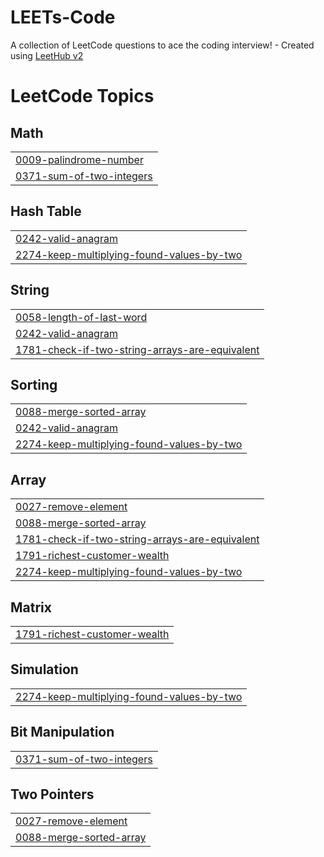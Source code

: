 # LEETs-Code
A collection of LeetCode questions to ace the coding interview! - Created using [LeetHub v2](https://github.com/arunbhardwaj/LeetHub-2.0)

<!---LeetCode Topics Start-->
# LeetCode Topics
## Math
|  |
| ------- |
| [0009-palindrome-number](https://github.com/vvajidz/LEETs-Code/tree/master/0009-palindrome-number) |
| [0371-sum-of-two-integers](https://github.com/vvajidz/LEETs-Code/tree/master/0371-sum-of-two-integers) |
## Hash Table
|  |
| ------- |
| [0242-valid-anagram](https://github.com/vvajidz/LEETs-Code/tree/master/0242-valid-anagram) |
| [2274-keep-multiplying-found-values-by-two](https://github.com/vvajidz/LEETs-Code/tree/master/2274-keep-multiplying-found-values-by-two) |
## String
|  |
| ------- |
| [0058-length-of-last-word](https://github.com/vvajidz/LEETs-Code/tree/master/0058-length-of-last-word) |
| [0242-valid-anagram](https://github.com/vvajidz/LEETs-Code/tree/master/0242-valid-anagram) |
| [1781-check-if-two-string-arrays-are-equivalent](https://github.com/vvajidz/LEETs-Code/tree/master/1781-check-if-two-string-arrays-are-equivalent) |
## Sorting
|  |
| ------- |
| [0088-merge-sorted-array](https://github.com/vvajidz/LEETs-Code/tree/master/0088-merge-sorted-array) |
| [0242-valid-anagram](https://github.com/vvajidz/LEETs-Code/tree/master/0242-valid-anagram) |
| [2274-keep-multiplying-found-values-by-two](https://github.com/vvajidz/LEETs-Code/tree/master/2274-keep-multiplying-found-values-by-two) |
## Array
|  |
| ------- |
| [0027-remove-element](https://github.com/vvajidz/LEETs-Code/tree/master/0027-remove-element) |
| [0088-merge-sorted-array](https://github.com/vvajidz/LEETs-Code/tree/master/0088-merge-sorted-array) |
| [1781-check-if-two-string-arrays-are-equivalent](https://github.com/vvajidz/LEETs-Code/tree/master/1781-check-if-two-string-arrays-are-equivalent) |
| [1791-richest-customer-wealth](https://github.com/vvajidz/LEETs-Code/tree/master/1791-richest-customer-wealth) |
| [2274-keep-multiplying-found-values-by-two](https://github.com/vvajidz/LEETs-Code/tree/master/2274-keep-multiplying-found-values-by-two) |
## Matrix
|  |
| ------- |
| [1791-richest-customer-wealth](https://github.com/vvajidz/LEETs-Code/tree/master/1791-richest-customer-wealth) |
## Simulation
|  |
| ------- |
| [2274-keep-multiplying-found-values-by-two](https://github.com/vvajidz/LEETs-Code/tree/master/2274-keep-multiplying-found-values-by-two) |
## Bit Manipulation
|  |
| ------- |
| [0371-sum-of-two-integers](https://github.com/vvajidz/LEETs-Code/tree/master/0371-sum-of-two-integers) |
## Two Pointers
|  |
| ------- |
| [0027-remove-element](https://github.com/vvajidz/LEETs-Code/tree/master/0027-remove-element) |
| [0088-merge-sorted-array](https://github.com/vvajidz/LEETs-Code/tree/master/0088-merge-sorted-array) |
<!---LeetCode Topics End-->